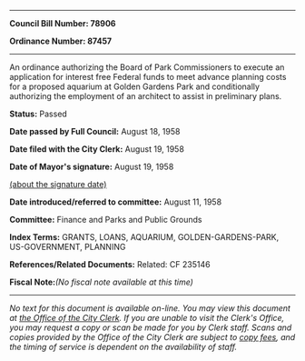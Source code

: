 

********

**Council Bill Number: 78906**
   
**Ordinance Number: 87457**
********

 An ordinance authorizing the Board of Park Commissioners to execute an application for interest free Federal funds to meet advance planning costs for a proposed aquarium at Golden Gardens Park and conditionally authorizing the employment of an architect to assist in preliminary plans.

**Status:** Passed
   
**Date passed by Full Council:** August 18, 1958
   
**Date filed with the City Clerk:** August 19, 1958
   
**Date of Mayor's signature:** August 19, 1958
   
[(about the signature date)](/~public/approvaldate.htm)
   
   
   
**Date introduced/referred to committee:** August 11, 1958
   
**Committee:** Finance and Parks and Public Grounds
   
   
**Index Terms:** GRANTS, LOANS, AQUARIUM, GOLDEN-GARDENS-PARK, US-GOVERNMENT, PLANNING

**References/Related Documents:** Related: CF 235146

**Fiscal Note:**_(No fiscal note available at this time)_
********

_No text for this document is available on-line. You may view this document at [the Office of the City Clerk](http://www.seattle.gov/leg/clerk/contactUs.htm). If you are unable to visit the Clerk's Office, you may request a copy or scan be made for you by Clerk staff. Scans and copies provided by the Office of the City Clerk are subject to [copy fees](http://clerk.seattle.gov/~public/clerkfees.htm), and the timing of service is dependent on the availability of staff._

